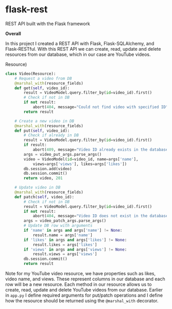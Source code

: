 # flask-rest
REST API built with the Flask framework

**Overall**

In this project I created a REST API with Flask, Flask-SQLAlchemy, and Flask-RESTful. With this REST API we can create, read, update and delete resources from our database, which in our case are YouTube videos.

Resource)
```py
class Video(Resource):
    # Request a video from DB
    @marshal_with(resource_fields)
    def get(self, video_id):
        result = VideoModel.query.filter_by(id=video_id).first()
        # Check if not in DB
        if not result:
            abort(404, message="Could not find video with specified ID")
        return result

    # Create a new video in DB
    @marshal_with(resource_fields)
    def put(self, video_id):
        # Check if already in DB
        result = VideoModel.query.filter_by(id=video_id).first()
        if result:
            abort(409, message="Video ID already exists in the database")
        args = video_put_args.parse_args()
        video = VideoModel(id=video_id, name=args['name'],
            views=args['views'], likes=args['likes'])
        db.session.add(video)
        db.session.commit()
        return video, 201

    # Update video in DB
    @marshal_with(resource_fields)
    def patch(self, video_id):
        # Check if not in DB
        result = VideoModel.query.filter_by(id=video_id).first()
        if not result:
            abort(404, message="Video ID does not exist in the database")
        args = video_patch_args.parse_args()
        # Update DB row with arguments
        if 'name' in args and args['name'] != None:
            result.name = args['name']
        if 'likes' in args and args['likes'] != None:
            result.likes = args['likes']
        if 'views' in args and args['views'] != None:
            result.views = args['views']
        db.session.commit()
        return result
```

Note for my YouTube video resource, we have properties such as likes, video name, and views. These represent columns in our database and each row will be a new resource. Each method in our resource allows us to create, read, update and delete YouTube videos from our database. Earlier in `app.py` I define required arguments for put/patch operations and I define how the resource should be returned using the `@marshal_with` decorator.

